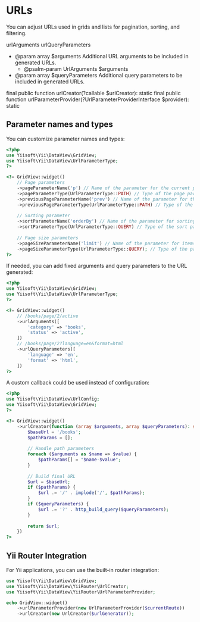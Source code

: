 # URLs

You can adjust URLs used in grids and lists for pagination, sorting, and filtering.

  
urlArguments
urlQueryParameters

* @param array $arguments Additional URL arguments to be included in generated URLs.
     * @psalm-param UrlArguments $arguments
* @param array $queryParameters Additional query parameters to be included in generated URLs.



final public function urlCreator(?callable $urlCreator): static
final public function urlParameterProvider(?UrlParameterProviderInterface $provider): static

## Parameter names and types

You can customize parameter names and types:

```php
<?php
use Yiisoft\Yii\DataView\GridView;
use Yiisoft\Yii\DataView\UrlParameterType;
?>

<?= GridView::widget()
    // Page parameters
    ->pageParameterName('p') // Name of the parameter for the current page number. Default is `page`.
    ->pageParameterType(UrlParameterType::PATH) // Type of the page parameter. Default is `UrlParameterType::QUERY`.
    ->previousPageParameterName('prev') // Name of the parameter for the previous page. Default is `prev-page`.
    ->previousPageParameterType(UrlParameterType::PATH) // Type of the previous page parameter. Default is `UrlParameterType::QUERY`.
    
    // Sorting parameter
    ->sortParameterName('orderBy') // Name of the parameter for sorting configuration. Default is `sort`.
    ->sortParameterType(UrlParameterType::QUERY) // Type of the sort parameter. Default is `UrlParameterType::QUERY`.
    
    // Page size parameters
    ->pageSizeParameterName('limit') // Name of the parameter for items per page. Default is `pagesize`.
    ->pageSizeParameterType(UrlParameterType::QUERY); // Type of the page size parameter. Default is `UrlParameterType::QUERY`.
?>
```

If needed, you can add fixed arguments and query parameters to the URL generated:

```php
<?php
use Yiisoft\Yii\DataView\GridView;
use Yiisoft\Yii\DataView\UrlParameterType;
?>

<?= GridView::widget()
    // /books/page/2/active
    ->urlArguments([
        'category' => 'books',
        'status' => 'active',
    ])
    // /books/page/2?language=en&format=html
    ->urlQueryParameters([
        'language' => 'en',
        'format' => 'html',
    ])
?>
```

A custom callback could be used instead of configuration:

```php
<?php
use Yiisoft\Yii\DataView\UrlConfig;
use Yiisoft\Yii\DataView\GridView;
?>

<?= GridView::widget()
    ->urlCreator(function (array $arguments, array $queryParameters): string {
        $baseUrl = '/books';
        $pathParams = [];
        
        // Handle path parameters
        foreach ($arguments as $name => $value) {
            $pathParams[] = "$name-$value";
        }
        
        // Build final URL
        $url = $baseUrl;
        if ($pathParams) {
            $url .= '/' . implode('/', $pathParams);
        }
        if ($queryParameters) {
            $url .= '?' . http_build_query($queryParameters);
        }
        
        return $url;
    })
?>
```

## Yii Router Integration

For Yii applications, you can use the built-in router integration:

```php
use Yiisoft\Yii\DataView\GridView;
use Yiisoft\Yii\DataView\YiiRouter\UrlCreator;
use Yiisoft\Yii\DataView\YiiRouter\UrlParameterProvider;

echo GridView::widget()
    ->urlParameterProvider(new UrlParameterProvider($currentRoute))
    ->urlCreator(new UrlCreator($urlGenerator));
```
